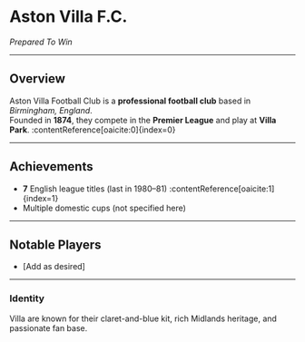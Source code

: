 # Aston Villa F.C.

*Prepared To Win*

---

## Overview
Aston Villa Football Club is a **professional football club** based in *Birmingham, England*.  
Founded in **1874**, they compete in the **Premier League** and play at **Villa Park**. :contentReference[oaicite:0]{index=0}

---

## Achievements
- **7** English league titles (last in 1980–81) :contentReference[oaicite:1]{index=1}  
- Multiple domestic cups (not specified here)

---

## Notable Players
- [Add as desired]

---

### Identity
Villa are known for their claret-and-blue kit, rich Midlands heritage, and passionate fan base.